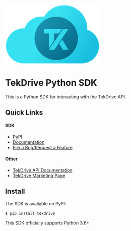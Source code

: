 [![TekCloud Logo](https://raw.githubusercontent.com/tektronix/tekdrive-sdk-python/master/ext/tekcloud-logo.png)](https://tekcloud.com)

# TekDrive Python SDK
This is a Python SDK for interacting with the TekDrive API.

## Quick Links
#### SDK
- [PyPI](https://pypi.org/project/tekdrive/)
- [Documentation](https://tektronix.github.io/tekdrive-sdk-python/)
- [File a Bug/Request a Feature](https://github.com/tektronix/tekdrive-sdk-python/issues/new/choose)

#### Other
- [TekDrive API Documentation](https://docs.drive.tekcloud.com)
- [TekDrive Marketing Page](https://www.tek.com/software/tekdrive)


## Install
The SDK is available on PyPI:

```console
$ pip install tekdrive
```

This SDK officially supports Python 3.6+.

